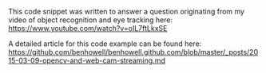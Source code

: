 This code snippet was written to answer a question originating from my video of object recognition and eye tracking here: https://www.youtube.com/watch?v=oIL7ftLkxSE

A detailed article for this code example can be found here:
https://github.com/benhowell/benhowell.github.com/blob/master/_posts/2015-03-09-opencv-and-web-cam-streaming.md
